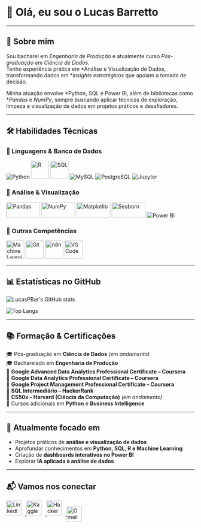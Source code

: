# 👋 Olá, eu sou o Lucas Barretto

---

## 🚀 Sobre mim  

Sou bacharel em *Engenharia de Produção* e atualmente curso *Pós-graduação em Ciência de Dados*.  
Tenho experiência prática em *Análise e Visualização de Dados, transformando dados em **insights estratégicos* que apoiam a tomada de decisão.  

Minha atuação envolve *Python, SQL e Power BI, além de bibliotecas como **Pandas* e *NumPy*, sempre buscando aplicar técnicas de exploração, limpeza e visualização de dados em projetos práticos e desafiadores.  

---

## 🛠️ Habilidades Técnicas

### 🔹 Linguagens & Banco de Dados
<p align="left">
  <img src="https://img.icons8.com/color/48/000000/python.png" alt="Python"/>
  <img src="https://www.r-project.org/logo/Rlogo.png" alt="R" width="48" height="48"/>
  <img src="https://img.icons8.com/external-flat-juicy-fish/60/000000/external-sql-coding-and-development-flat-flat-juicy-fish.png" alt="SQL" width="48" height="48"/>
  <img src="https://img.icons8.com/color/48/000000/mysql-logo.png" alt="MySQL"/>
  <img src="https://img.icons8.com/color/48/000000/postgreesql.png" alt="PostgreSQL"/>
  <img src="https://img.icons8.com/fluency/48/000000/jupyter.png" alt="Jupyter"/>
</p>

### 🔹 Análise & Visualização
<p align="left">
  <img src="https://upload.wikimedia.org/wikipedia/commons/e/ed/Pandas_logo.svg" alt="Pandas" width="90" height="40"/>
  <img src="https://upload.wikimedia.org/wikipedia/commons/1/1a/NumPy_logo.svg" alt="NumPy" width="90" height="40"/>
  <img src="https://matplotlib.org/_static/logo2_compressed.svg" alt="Matplotlib" width="90" height="40"/>
  <img src="https://seaborn.pydata.org/_static/logo-wide-lightbg.svg" alt="Seaborn" width="90" height="40"/>
  <img src="https://img.icons8.com/color/48/000000/power-bi.png" alt="Power BI"/>
</p>

### 🔹 Outras Competências
<p align="left">
  <img src="https://img.icons8.com/color/48/000000/artificial-intelligence.png" alt="Machine Learning" width="48" height="48"/>
  <img src="https://img.icons8.com/color/48/000000/git.png" alt="Git" width="48" height="48"/>
  <img src="https://n8n.io/favicon-32x32.png" alt="n8n" width="48" height="48"/>
  <img src="https://img.icons8.com/color/48/000000/visual-studio-code-2019.png" alt="VSCode" width="48" height="48"/>
</p>



---

## 📊 Estatísticas no GitHub

<!-- Estatísticas de contribuição -->
![LucasPBar's GitHub stats](https://github-readme-stats.vercel.app/api?username=LucasPBar&show_icons=true&theme=dark&include_all_commits=true)

<!-- Linguagens mais usadas -->
![Top Langs](https://github-readme-stats.vercel.app/api/top-langs/?username=LucasPBar&langs_count=8&theme=dark&include_all_commits=true)

</div>

---

## 📚 Formação & Certificações  

🎓 Pós-graduação em **Ciência de Dados** *(em andamento)*  
🎓 Bacharelado em **Engenharia de Produção**  
📜 **Google Advanced Data Analytics Professional Certificate – Coursera**  
📜 **Google Data Analytics Professional Certificate – Coursera**  
📜 **Google Project Management Professional Certificate – Coursera**  
📜 **SQL Intermediário – HackerRank**  
📜 **CS50x – Harvard (Ciência da Computação)** *(em andamento)*  
📜 Cursos adicionais em **Python** e **Business Intelligence**  

---

## 🌱 Atualmente focado em  

- Projetos práticos de **análise e visualização de dados**  
- Aprofundar conhecimentos em **Python, SQL, R e Machine Learning**  
- Criação de **dashboards interativos no Power BI**  
- Explorar **IA aplicada à análise de dados**  

---

## 📬 Vamos nos conectar

<p align="left">
  <a href="https://www.linkedin.com/in/lucaspimentabarretto/" target="_blank">
    <img src="https://raw.githubusercontent.com/rahuldkjain/github-profile-readme-generator/master/src/images/icons/Social/linked-in-alt.svg" alt="LinkedIn" height="40" width="40" style="margin-right: 10px;" />
  </a>
  <a href="https://www.kaggle.com/lucaspbarretto" target="_blank">
    <img src="https://raw.githubusercontent.com/rahuldkjain/github-profile-readme-generator/master/src/images/icons/Social/kaggle.svg" alt="Kaggle" height="40" width="40" style="margin-right: 10px;" />
  </a>
  <a href="https://www.hackerrank.com/lucaspimenta1805" target="_blank">
    <img src="https://raw.githubusercontent.com/rahuldkjain/github-profile-readme-generator/master/src/images/icons/Social/hackerrank.svg" alt="HackerRank" height="40" width="40" style="margin-right: 10px;" />
  </a>
  <a href="https://mail.google.com/mail/?view=cm&fs=1&to=lucaspimenta1805@gmail.com&su=Contato%20pelo%20portfólio&body=Olá%20Lucas," target="_blank">
    <img src="https://img.icons8.com/color/48/000000/gmail.png" alt="Gmail" height="40" width="40" style="vertical-align: middle;" />
  </a>
</p>
